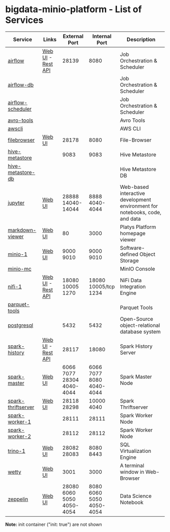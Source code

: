 # bigdata-minio-platform - List of Services

| Service | Links | External<br>Port | Internal<br>Port | Description
|--------------|------|------|------|------------
|[airflow](./documentation/services/airflow )|[Web UI](http://192.168.1.104:28139) - [Rest API](http://192.168.1.104:28139/api/v1/dags)|28139<br>|8080<br>|Job Orchestration & Scheduler
|[airflow-db](./documentation/services/airflow )||||Job Orchestration & Scheduler
|[airflow-scheduler](./documentation/services/airflow )||||Job Orchestration & Scheduler
|[avro-tools](./documentation/services/avro-tools )||||Avro Tools
|[awscli](./documentation/services/awscli )||||AWS CLI
|[filebrowser](./documentation/services/filebrowser )|[Web UI](http://192.168.1.104:28178/filebrowser)|28178<br>|8080<br>|File-Browser
|[hive-metastore](./documentation/services/hive-metastore )||9083<br>|9083<br>|Hive Metastore
|[hive-metastore-db](./documentation/services/hive-metastore )||||Hive Metastore DB
|[jupyter](./documentation/services/jupyter )|[Web UI](http://192.168.1.104:28888)|28888<br>14040-14044<br>|8888<br>4040-4044<br>|Web-based interactive development environment for notebooks, code, and data
|[markdown-viewer](./documentation/services/markdown-viewer )|[Web UI](http://192.168.1.104:80)|80<br>|3000<br>|Platys Platform homepage viewer
|[minio-1](./documentation/services/minio )|[Web UI](http://192.168.1.104:9000)|9000<br>9010<br>|9000<br>9010<br>|Software-defined Object Storage
|[minio-mc](./documentation/services/minio )||||MinIO Console
|[nifi-1](./documentation/services/nifi )|[Web UI](https://192.168.1.104:18080/nifi) - [Rest API](https://192.168.1.104:18080/nifi-api)|18080<br>10005<br>1270<br>|18080<br>10005/tcp<br>1234<br>|NiFi Data Integration Engine
|[parquet-tools](./documentation/services/parquet-tools )||||Parquet Tools
|[postgresql](./documentation/services/postgresql )||5432<br>|5432<br>|Open-Source object-relational database system
|[spark-history](./documentation/services/spark-historyserver )|[Web UI](http://192.168.1.104:28117) - [Rest API](http://192.168.1.104:28117/api/v1)|28117<br>|18080<br>|Spark History Server
|[spark-master](./documentation/services/spark )|[Web UI](http://192.168.1.104:28304)|6066<br>7077<br>28304<br>4040-4044<br>|6066<br>7077<br>8080<br>4040-4044<br>|Spark Master Node
|[spark-thriftserver](./documentation/services/spark-thriftserver )|[Web UI](http://192.168.1.104:28298)|28118<br>28298<br>|10000<br>4040<br>|Spark Thriftserver
|[spark-worker-1](./documentation/services/spark )||28111<br>|28111<br>|Spark Worker Node
|[spark-worker-2](./documentation/services/spark )||28112<br>|28112<br>|Spark Worker Node
|[trino-1](./documentation/services/trino )|[Web UI](http://192.168.1.104:28082)|28082<br>28083<br>|8080<br>8443<br>|SQL Virtualization Engine
|[wetty](./documentation/services/wetty )|[Web UI](http://192.168.1.104:3001)|3001<br>|3000<br>|A terminal window in Web-Browser
|[zeppelin](./documentation/services/zeppelin )|[Web UI](http://192.168.1.104:28080)|28080<br>6060<br>5050<br>4050-4054<br>|8080<br>6060<br>5050<br>4050-4054<br>|Data Science Notebook|

**Note:** init container ("init: true") are not shown